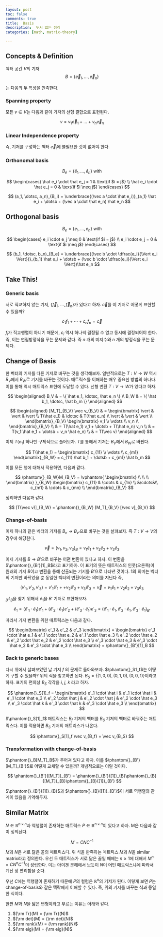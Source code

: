 ```yaml
---
layout: post
toc: false
comments: true
title:  Basis 
description:  두서 없는 정리 
categories: [math, matrix-theory]

---
```



## Concepts & Definition 

벡터 공간 $V$의 기저 
$$
B = \{ \vec e_1, \dotsc, \vec e_n\}  
$$

는 다음의 두 특성을 만족한다. 

### Spanning property 

모든 $v \in V$는 다음과 같이 기저의 선형 결합으로 표현된다. 

$$
v = v_1 \vec e_1 + \dotsc + v_n \vec e_n
$$

### Linear Independence property 

즉, 기저를 구성하는 벡터 $\vec e_i$에 불필요한 것이 없어야 한다. 

### Orthonomal basis 

$$
B_{\hat e} = \{ \hat e_1, \dotsc, \hat e_n \} \text{~with}
$$

$$
\begin{cases}
\hat e_i \cdot \hat e_j = 1 & \text{if $i = j$} \\
\hat e_i \cdot \hat e_j = 0 & \text{if $i \neq j$} 
\end{cases}
$$

$$
(a_1, \dotsc, a_n)_{B_i} = \underbrace{(\vec a \cdot \hat e_i)}_{a_1} \hat e_i + \dotsb + (\vec a \cdot \hat e_n) \hat e_n
$$

## Orthogonal basis 

$$
B_{e} = \{ e_1, \dotsc, e_n \} \text{~with}
$$

$$
\begin{cases}
e_i \cdot e_j \neq 0 & \text{if $i = j$} \\
e_i \cdot e_j = 0 & \text{if $i \neq j$} 
\end{cases}
$$

$$
(b_1, \dotsc, b_n)_{B_e} = \underbrace{(\vec b \cdot \dfrac{e_i}{\Vert e_i \Vert})}_{b_1} \hat e_i + \dotsb + (\vec b \cdot \dfrac{e_i}{\Vert e_i \Vert})\hat e_n
$$

## Take This! 

### Generic basis 

서로 직교하지 않는 기저, $\{ \vec f_1, \dotsc, \vec f_n \}$가 있다고 하자. $\vec c$를 이 기저로 어떻게 표현할 수 있을까? 

$$
c_1 f_1 + \dotsb + c_n f_n = \vec c
$$

$f_i$가 직교행렬이 아니기 때문에, $c_i$ 역시 하나씩 결정될 수 없고 동시에 결정되어야 한다. 즉, 이는 연립방정식을 푸는 문제와 같다. 즉 $n$ 개의 미지수와 $n$ 개의 방정식을 푸는 문제다. 

## Change of Basis 

한 벡터의 기저를 다른 기저로 바꾸는 것을 생각해보자. 일반적으로는 $T: V \to W$ 역시 $B_V$에서 $B_W$로 기저를 바꾸는 것이다. 매트릭스를 이해하는 매우 중요한 방법의 하나다. 이를 통해 역시 매트릭스 표현에 도달할 수 있다. 선형 번환 $T: V \to W$가 있다고 하자. 

$$
\begin{aligned}
B_V & = \{ \hat e_1, \dotsc, \hat e_n \} \\
B_W & =  \{ \hat b_1, \dotsc, \hat b_m \} 
\end{aligned}
$$

$$
\begin{aligned}
[M_T]_{B_V} \vec v_{B_V} & =
\begin{bmatrix}
\vert & \vert & \vert \\
T(\hat e_1) & \dotsc & T(\hat e_n) \\
\vert & \vert & \vert \\
\end{bmatrix}_{B_V} 
\begin{bmatrix}
v_1 \\
\vdots \\
v_n \\
\end{bmatrix}_{B_V} \\
& = T(\hat e_1) v_1 + \dotsb + T(\hat e_n) v_n \\
& = T(v_1 \hat e_1 + \dotsb + v_n \hat e_n) \\
&  = T(\vec v)
\end{aligned}
$$

이제 $T(e_1)$ 하나만 구체적으로 풀어보자. $T$를 통해서 기저는 $B_V$에서 $B_W$로 바뀐다. 

$$
T(\hat e_1) = 
\begin{bmatrix}
c_{11} \\
\vdots \\
c_{m1}
\end{bmatrix}_{B_W} = c_{11} \hat b_1 + \dotsb + c_{m1} \hat b_m
$$

이를 모든 행에 대해서 적용하면, 다음과 같다. 

$$
\phantom{}_{B_W}M_{B_V} = 
\vphantom{
\begin{bmatrix}
\\
\\
\\
\end{bmatrix}
}_{B_W}
\begin{bmatrix}
c_{11} & \cdots & c_{1n} \\
&\cdots&\\
c_{m1}  & \cdots & c_{mn} \\
\end{bmatrix}_{B_V} 
$$

정리하면 다음과 같다. 

$$
[T(\vec v)]_{B_W} = \phantom{}_{B_W} [M_T]_{B_V} [\vec v]_{B_V} 
$$

### Change-of-basis 

이제 하나의 같은 벡터의 기저를 $B_v \to B_{v'}$으로 바꾸는 것을 살펴보자. 즉 $T: V \to V$의 경우에 해당한다. 

$$
\vec v = (v_1, v_2, v_3)_B = v_1 \hat e_1 + v_2 \hat e_2 + v_3 \hat e_3 
$$

이제 기저를 $B \to B'$으로 바꾸는 어떤 변환이 있다고 하자. 이 변환을 $\phantom{}_{B'}[1]_B$라고 표기하자. 이 표기의 뜻은 매트릭스의 인풋(오른쪽)이 원래의 기저 $B$이고 변환을 통해 산출되는 기저를 $B'$으로 나타낸 것이다. $1$의 의미는 벡터의 기저만 바뀌었을 뿐 동일한 벡터의 변환이라는 의미를 지닌다 즉,

$$
(v'_1, v'_2, v'_3) = v'_1 \hat e'_1 +  + v_2 \hat e'_2 + v_3 \hat e'_3 = \vec v = v_1 \hat e_1 + v_2 \hat e_2 + v_3 \hat e_3 
$$

$_{B'}1_B$을 찾기 위해서 $\hat e_1$을 $B'$ 기저로 표현해보자. 

$$
\hat e_1 = (\hat e'_1 \cdot \hat e_1) e'_1 + (\hat e'_2 \cdot \hat e_1) e'_2 + (\hat e'_3 \cdot \hat e_1) e'_3 = ( \hat e'_1 \cdot \hat e_1,  \hat e'_2 \cdot \hat e_1 ,  \hat e'_3 \cdot \hat e_1  )_{B'}
$$

따라서 기저 변환을 위한 매트릭스는 다음과 같다. 

$$
\begin{bmatrix}
e'_1 & e'_2 & e'_3 
\end{bmatrix} = 
\begin{bmatrix}
e'_1 \cdot \hat e_1  & e'_1 \cdot \hat e_2 & e'_1 \cdot \hat e_3 \\
e'_2 \cdot \hat e_2  & e'_2 \cdot \hat e_2 & e'_2 \cdot \hat e_3 \\
e'_3 \cdot \hat e_3  & e'_3 \cdot \hat e_2 & e'_3 \cdot \hat e_3 \\ 
\end{bmatrix} = 
\phantom{}_{B'}[1]_B
$$

### Back to generic bases

다시 위에서 살펴보았던 날 기저 $f$ 의 문제로 돌아와보자. $\phantom{}_S1_f$는 어떻게 구할 수 있을까? 위의 식을 참고하면 된다. $B_S = \{(1,0,0), (0,1,0), (0,0,1)\}$이라고 하자. 표기의 편의상 $B_S$ 각각을 $i$, $j$, $k$ 라고 하자. 


$$
\phantom{}_S[1]_f = 
\begin{bmatrix}
e'_1 \cdot \hat i  & e'_1 \cdot \hat i & e'_1 \cdot \hat e_3 \\
e'_2 \cdot \hat j  & e'_2 \cdot \hat j & e'_2 \cdot \hat e_3 \\
e'_3 \cdot \hat k  & e'_3 \cdot \hat k & e'_3 \cdot \hat e_3 \\ 
\end{bmatrix} 
$$

$\phantom{}_S[1]_f$ 매트릭스는 $B_f$ 기저의 벡터를 $B_S$ 기저의 벡터로 바꿔주는 매트릭스다. 이를 적용하면 $B_S$ 기저의 매트리스가 나온다. 

$$
\phantom{}_S[1]_f \vec v_{B_f} = \vec v_{B_S}
$$

### Transformation with change-of-basis 

$\phantom{}_B[M_T]_B$가 주어져 있다고 하자. 이를 $\phantom{}_{B'}[M_T]_{B'}$로 어떻게 교체할 수 있을까? 개념적으로는 이럴 것이다. 

$$
\phantom{}_{B'}{[M_T]}_{B'} = \phantom{}_{B'}{[1]}_{B}\phantom{}_{B}{[M_T]}_{B}\phantom{}_{B}{[1]}_{B'}
$$

$\phantom{}_{B'}{[1]}_{B}$과 $\phantom{}_{B}{[1]}_{B'}$이 서로 역행렬의 관계이 있음을 기억해두자. 

## Similar Matrix

$N \in \mathbb R^{n \times n}$과 역행렬이 존재하는 매트릭스 $P \in \mathbb R^{n \times n}$이 있다고 하자. M은 다음과 같이 정의된다. 

$$
M = C N C^{-1}
$$

$M$과 $N$은 서로 닮은 꼴의 매트릭스다. 위 식을 만족하는 매트릭스 $M$과 $N$을 similar matrix라고 정의한다. 우선 두 매트릭스가 서로 닮은 꼴일 때에는 $n \geq 1$에 대해서 $M^n = C N^n C^{-1}$이 성립한다. 이는 아이겐 분해에서 보듯이 $N$이 어떤 매트릭스냐에 따라서 계산 상 편리함을 준다.
 



우선 $C$에는 역행렬이 존재하기 때문에 $P$의 컬럼은 $\mathbb R^n$의 기저가 된다. 이렇게 보면 $P$는 change-of-basis와 같은 맥락에서 이해할 수 있다. 즉, 위의 기저를 바꾸는 식과 동일한 식이다. 

한편 $M$과 $N$을 닮은 변형이라고 부르는 이유는 아래와 같다. 

1. ${\rm Tr}(M) = {\rm Tr}(N)$
2. ${\rm det}(M) = {\rm det}(N)$
3. ${\rm rank}(M) = {\rm rank}(N)$
4. ${\rm eig}(M) = {\rm eig}(N)$


<!--stackedit_data:
eyJoaXN0b3J5IjpbLTEwMjg2MzUyMDEsMjM5NjEzODUwLC04Mz
I4MjA4Nl19
-->